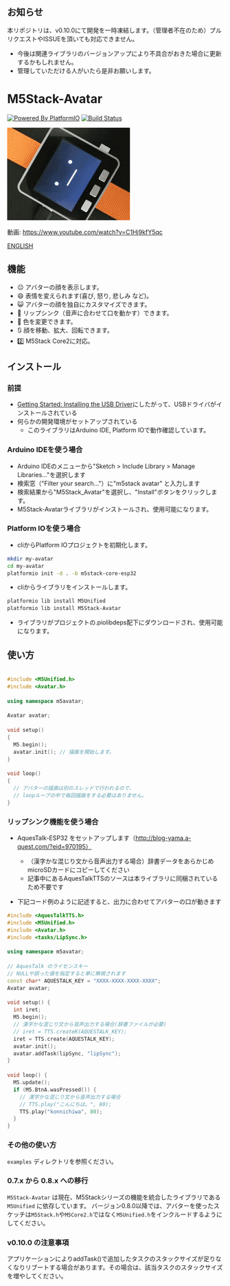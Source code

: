 ## お知らせ

本リポジトリは、v0.10.0にて開発を一時凍結します。（管理者不在のため）プルリクエストやISSUEを頂いても対応できません。

- 今後は関連ライブラリのバージョンアップにより不具合がおきた場合に更新するかもしれません。
- 管理していただける人がいたら是非お願いします。

# M5Stack-Avatar

[![Powered By PlatformIO](https://img.shields.io/badge/powered-PlatformIO-brightgreen)](https://platformio.org/)
[![Build Status](https://travis-ci.com/meganetaaan/m5stack-avatar.svg?branch=master)](https://travis-ci.com/meganetaaan/m5stack-avatar)

![M5Stack-Avatar](docs/image/avatar.gif)

動画: https://www.youtube.com/watch?v=C1Hj9kfY5qc

[ENGLISH](README.md)

## 機能

* :neutral_face:     アバターの顔を表示します。
* :smile:            表情を変えられます(喜び, 怒り, 悲しみ など)。
* :smiley_cat:       アバターの顔を独自にカスタマイズできます。
* :kiss:             リップシンク（音声に合わせて口を動かす）できます。
* :art:              色を変更できます。
* :arrows_clockwise: 顔を移動、拡大、回転できます。
* :two:              M5Stack Core2に対応。

## インストール

### 前提

* [Getting Started: Installing the USB Driver](http://www.m5stack.com/assets/docs/)にしたがって、USBドライバがインストールされている
* 何らかの開発環境がセットアップされている
  * このライブラリはArduino IDE, Platform IOで動作確認しています。

### Arduino IDEを使う場合

* Arduino IDEのメニューから"Sketch > Include Library > Manage Libraries..."を選択します
* 検索窓（"Filter your search..."）に"m5stack avatar" と入力します
* 検索結果から"M5Stack_Avatar"を選択し、"Install"ボタンをクリックします。
* M5Stack-Avatarライブラリがインストールされ、使用可能になります。

### Platform IOを使う場合

* cliからPlatform IOプロジェクトを初期化します。
```sh
mkdir my-avatar
cd my-avatar
platformio init -d . -b m5stack-core-esp32
```
* cliからライブラリをインストールします。
```sh
platformio lib install M5Unified
platformio lib install M5Stack-Avatar
```
* ライブラリがプロジェクトの.piolibdeps配下にダウンロードされ、使用可能になります。

## 使い方

```cpp

#include <M5Unified.h>
#include <Avatar.h>

using namespace m5avatar;

Avatar avatar;

void setup()
{
  M5.begin();
  avatar.init(); // 描画を開始します。
}

void loop()
{
  // アバターの描画は別のスレッドで行われるので、
  // loopループの中で毎回描画をする必要はありません。
}
```

### リップシンク機能を使う場合

* AquesTalk-ESP32 をセットアップします（http://blog-yama.a-quest.com/?eid=970195）
  * （漢字かな混じり文から音声出力する場合）辞書データをあらかじめmicroSDカードにコピーしてください
  * 記事中にあるAquesTalkTTSのソースは本ライブラリに同梱されているため不要です

* 下記コード例のように記述すると、出力に合わせてアバターの口が動きます

```cpp
#include <AquesTalkTTS.h>
#include <M5Unified.h>
#include <Avatar.h>
#include <tasks/LipSync.h>

using namespace m5avatar;

// AquesTalk のライセンスキー
// NULLや誤った値を指定すると単に無視されます
const char* AQUESTALK_KEY = "XXXX-XXXX-XXXX-XXXX";
Avatar avatar;

void setup() {
  int iret;
  M5.begin();
  // 漢字かな混じり文から音声出力する場合(辞書ファイルが必要)
  // iret = TTS.createK(AQUESTALK_KEY);
  iret = TTS.create(AQUESTALK_KEY);
  avatar.init();
  avatar.addTask(lipSync, "lipSync");
}

void loop() {
  M5.update();
  if (M5.BtnA.wasPressed()) {
    // 漢字かな混じり文から音声出力する場合
    // TTS.play("こんにちは。", 80);
    TTS.play("konnichiwa", 80);
  }
}

```

### その他の使い方

`examples` ディレクトリを参照ください。

### 0.7.x から 0.8.x への移行

`M5Stack-Avatar` は現在、M5Stackシリーズの機能を統合したライブラリである `M5Unified` に依存しています。
バージョン0.8.0以降では、アバターを使ったスケッチは`M5Stack.h`や`M5Core2.h`ではなく`M5Unified.h`をインクルードするようにしてください。

### v0.10.0 の注意事項

アプリケーションによりaddTask()で追加したタスクのスタックサイズが足りなくなりリブートする場合があります。その場合は、該当タスクのスタックサイズを増やしてください。